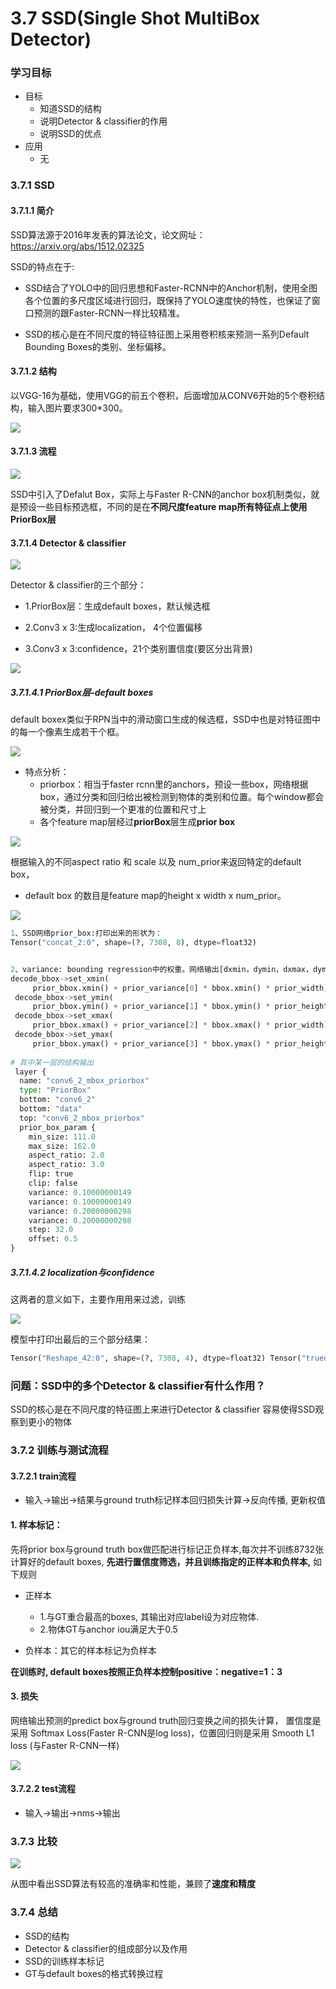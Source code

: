 # 3.7 SSD(Single Shot MultiBox Detector)

### 学习目标

- 目标
  - 知道SSD的结构
  - 说明Detector & classifier的作用
  - 说明SSD的优点
- 应用
  - 无

### 3.7.1 SSD

#### 3.7.1.1 简介

SSD算法源于2016年发表的算法论文，论文网址：https://arxiv.org/abs/1512.02325

SSD的特点在于:

* SSD结合了YOLO中的回归思想和Faster-RCNN中的Anchor机制，使用全图各个位置的多尺度区域进行回归，既保持了YOLO速度快的特性，也保证了窗口预测的跟Faster-RCNN一样比较精准。

* SSD的核心是在不同尺度的特征特征图上采用卷积核来预测一系列Default Bounding Boxes的类别、坐标偏移。

#### 3.7.1.2 结构

以VGG-16为基础，使用VGG的前五个卷积，后面增加从CONV6开始的5个卷积结构，输入图片要求300*300。

![](../images/SSD.png)

#### 3.7.1.3 流程

![](../images/SSD原理过程图.png)

SSD中引入了Defalut Box，实际上与Faster R-CNN的anchor box机制类似，就是预设一些目标预选框，不同的是在**不同尺度feature map所有特征点上使用PriorBox层**

#### 3.7.1.4 Detector & classifier

![](../images/detector&classifier.png)

Detector & classifier的三个部分：

* 1.PriorBox层：生成default boxes，默认候选框

* 2.Conv3 x 3:生成localization， 4个位置偏移

* 3.Conv3 x 3:confidence，21个类别置信度(要区分出背景)

![](../images/SSD三个结构部分.png)

##### 3.7.1.4.1 PriorBox层-default boxes

default boxex类似于RPN当中的滑动窗口生成的候选框，SSD中也是对特征图中的每一个像素生成若干个框。

![](../images/prior_box.png)

* 特点分析：
  * priorbox：相当于faster rcnn里的anchors，预设一些box，网络根据box，通过分类和回归给出被检测到物体的类别和位置。每个window都会被分类，并回归到一个更准的位置和尺寸上
  * 各个feature map层经过**priorBox**层生成**prior box**

![](../images/defaultboxex生成.png)

根据输入的不同aspect ratio 和 scale 以及 num_prior来返回特定的default box，

* default box 的数目是feature map的height x width x num_prior。

![](../images/ssdfeature_map.png)

```python
1、SSD网络prior_box:打印出来的形状为：
Tensor("concat_2:0", shape=(?, 7308, 8), dtype=float32)


2、variance: bounding regression中的权重。网络输出[dxmin，dymin，dxmax，dymax]，即对应利用如下方法进行针对prior box的位置回归：
decode_bbox->set_xmin(
     prior_bbox.xmin() + prior_variance[0] * bbox.xmin() * prior_width);
 decode_bbox->set_ymin(
     prior_bbox.ymin() + prior_variance[1] * bbox.ymin() * prior_height);
 decode_bbox->set_xmax(
     prior_bbox.xmax() + prior_variance[2] * bbox.xmax() * prior_width);
 decode_bbox->set_ymax(
     prior_bbox.ymax() + prior_variance[3] * bbox.ymax() * prior_height); 
 
# 其中某一层的结构输出
 layer {
  name: "conv6_2_mbox_priorbox"
  type: "PriorBox"
  bottom: "conv6_2"
  bottom: "data"
  top: "conv6_2_mbox_priorbox"
  prior_box_param {
    min_size: 111.0
    max_size: 162.0
    aspect_ratio: 2.0
    aspect_ratio: 3.0
    flip: true
    clip: false
    variance: 0.10000000149
    variance: 0.10000000149
    variance: 0.20000000298
    variance: 0.20000000298
    step: 32.0
    offset: 0.5
}
```

##### 3.7.1.4.2 localization与confidence

这两者的意义如下，主要作用用来过滤，训练

![](../images/过滤置信度.png)

模型中打印出最后的三个部分结果：

```python
Tensor("Reshape_42:0", shape=(?, 7308, 4), dtype=float32) Tensor("truediv:0", shape=(?, 7308, 21), dtype=float32) Tensor("concat_2:0", shape=(?, 7308, 8), dtype=float32)
```

### 问题：SSD中的多个Detector & classifier有什么作用？

SSD的核心是在不同尺度的特征图上来进行Detector & classifier 容易使得SSD观察到更小的物体

### 3.7.2 训练与测试流程

#### 3.7.2.1 train流程

*  输入->输出->结果与ground truth标记样本回归损失计算->反向传播, 更新权值

#### 1. 样本标记：

先将prior box与ground truth box做匹配进行标记正负样本,每次并不训练8732张计算好的default boxes, **先进行置信度筛选，并且训练指定的正样本和负样本,** 如下规则

* 正样本
  * 1.与GT重合最高的boxes, 其输出对应label设为对应物体. 
  * 2.物体GT与anchor iou满足大于0.5

* 负样本：其它的样本标记为负样本

**在训练时, default boxes按照正负样本控制positive：negative=1：3**

#### 3. 损失

网络输出预测的predict box与ground truth回归变换之间的损失计算， 置信度是采用 Softmax Loss(Faster R-CNN是log loss)，位置回归则是采用 Smooth L1 loss (与Faster R-CNN一样) 

![](../images/SSD训练损失.png)

#### 3.7.2.2 test流程

* 输入->输出->nms->输出

### 3.7.3 比较



![](../images/所有算法对比.png)

从图中看出SSD算法有较高的准确率和性能，兼顾了**速度和精度**

### 3.7.4 总结

* SSD的结构
* Detector & classifier的组成部分以及作用
* SSD的训练样本标记
* GT与default boxes的格式转换过程





